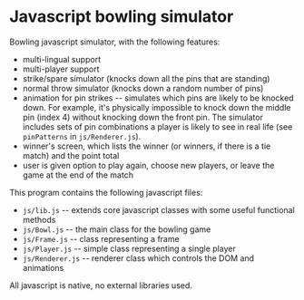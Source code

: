 # Javascript bowling simulator
Bowling javascript simulator, with the following features:
* multi-lingual support
* multi-player support
* strike/spare simulator (knocks down all the pins that are standing)
* normal throw simulator (knocks down a random number of pins)
* animation for pin strikes -- simulates which pins are likely to be knocked down.  For example, it's physically impossible to knock down the middle pin (index 4) without knocking down the front pin.  The simulator includes sets of pin combinations a player is likely to see in real life (see ```pinPatterns``` in ```js/Renderer.js```).
* winner's screen, which lists the winner (or winners, if there is a tie match) and the point total
* user is given option to play again, choose new players, or leave the game at the end of the match

This program contains the following javascript files:
* ```js/lib.js``` -- extends core javascript classes with some useful functional methods
* ```js/Bowl.js``` -- the main class for the bowling game
* ```js/Frame.js``` -- class representing a frame
* ```js/Player.js``` -- simple class representing a single player
* ```js/Renderer.js``` -- renderer class which controls the DOM and animations

All javascript is native, no external libraries used.
